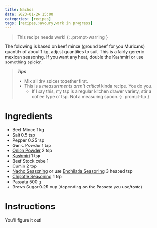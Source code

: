 ```yaml
---
title: Nachos
date: 2023-01-26 15:00
categories: [recipes]
tags: [recipes,savoury,work in progress]
---
```


>This recipe needs work!
{: .prompt-warning }

The following is based on beef mince (ground beef for you Muricans) quantity of about 1 kg, adjust quantities to suit. This is a fairly generic mexican seasoning. If you want any heat, double the Kashmiri or use something spicier. 

>***Tips***
>
>
>- Mix all dry spices together first.
>- This is a *measurements aren't critical* kinda recipe. You do you.
>   - If I say this, my tsp is a regular kitchen drawer variety, stir a coffee type of tsp. Not a measuring spoon.
{: .prompt-tip }

# Ingredients

- Beef Mince 1 kg
- Salt 0.5 tsp
- Pepper 0.25 tsp
- Garlic Powder 1 tsp
- [Onion Powder](https://leenaspices.co.nz/products/onion-powder) 2 tsp
- [Kashmiri](https://leenaspices.co.nz/products/chilli-kashmiri-ground) 1 tsp
- Beef Stock cube 1
- [Cumin](https://leenaspices.co.nz/products/cumin-roasted-and-ground) 2 tsp 
- [Nacho Seasoning](https://leenaspices.co.nz/products/nacho-seasoning-spice-blend-leena-spices-product) or use [Enchilada Seasoning](https://leenaspices.co.nz/products/enchilada-spice-seasoning) 3 heaped tsp
- [Chipotle Seasoning](https://leenaspices.co.nz/products/chipotle-bbq-seasoning-powder-dry-spice-rub-marinade-mix) 1 tsp
- Passata 500 g
- Brown Sugar 0.25 cup (depending on the Passata you use/taste)


# Instructions

You'll figure it out!